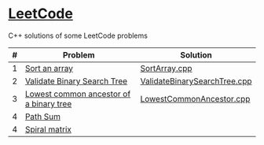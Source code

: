 [LeetCode](https://leetcode.com/problemset/all/)
========
C++ solutions of some LeetCode problems

| #   | Problem                                                                                                                         | Solution                                                                                                                                    |
|-----|---------------------------------------------------------------------------------------------------------------------------------|---------------------------------------------------------------------------------------------------------------------------------------------|
| 1   | [Sort an array](https://leetcode.com/problems/sort-an-array/)                                                                   | [SortArray.cpp](SortArray.cpp)                                                                                                              |
| 2   | [Validate Binary Search Tree](https://leetcode.com/problems/validate-binary-search-tree/)                                       | [ValidateBinarySearchTree.cpp](ValidateBinarySearchTree.cpp)                                                                               |
| 3   | [Lowest common ancestor of a binary tree](https://leetcode.com/problems/lowest-common-ancestor-of-a-binary-tree/)               | [LowestCommonAncestor.cpp](LowestCommonAncestor.cpp)                                                                                   |
| 4   | [Path Sum](https://leetcode.com/problems/path-sum/)                                                  |                          | [PathSum.cpp](PathSum.cpp)                                                                                                                  
| 4   | [Spiral matrix](https://leetcode.com/problems/spiral-matrix/)                                        |                          | [Spiral_Matrix.cpp](Spiral_Matrix.cpp)
